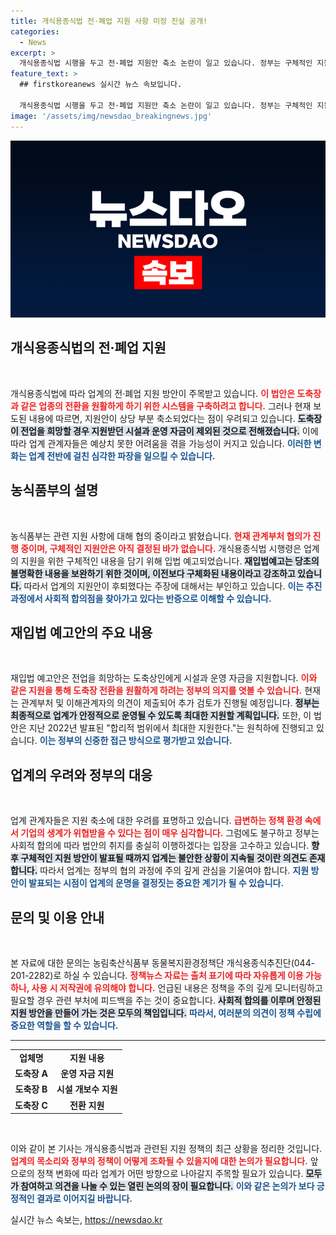 ```yaml
---
title: 개식용종식법 전·폐업 지원 사항 미정 진실 공개!
categories:
  - News
excerpt: >
  개식용종식법 시행을 두고 전·폐업 지원안 축소 논란이 일고 있습니다. 정부는 구체적인 지원안 결정이 없다고 밝혔지만, 업계의 생계 유지를 위한 대책 마련에 최선을 다할 것이라고 전했습니다. 자세한 내용은 클릭해 확인하세요!
feature_text: >
  ## firstkoreanews 실시간 뉴스 속보입니다.

  개식용종식법 시행을 두고 전·폐업 지원안 축소 논란이 일고 있습니다. 정부는 구체적인 지원안 결정이 없다고 밝혔지만, 업계의 생계 유지를 위한 대책 마련에 최선을 다할 것이라고 전했습니다. 자세한 내용은 클릭해 확인하세요!
image: '/assets/img/newsdao_breakingnews.jpg'
---
```


<p><img src="/assets/img/newsdao_breakingnews.jpg" alt="firstkoreanews 속보" /></p>

<h2 data-ke-size="size26">개식용종식법의 전·폐업 지원</h2>

<p data-ke-size="size16">&nbsp;</p>

<p>개식용종식법에 따라 업계의 전·폐업 지원 방안이 주목받고 있습니다. <b><span style="color: #ee2323;">이 법안은 도축장과 같은 업종의 전환을 원활하게 하기 위한 시스템을 구축하려고 합니다.</span></b> 그러나 현재 보도된 내용에 따르면, 지원안이 상당 부분 축소되었다는 점이 우려되고 있습니다. <b><span style="background-color: #21538527;">도축장이 전업을 희망할 경우 지원받던 시설과 운영 자금이 제외된 것으로 전해졌습니다.</span></b> 이에 따라 업계 관계자들은 예상치 못한 어려움을 겪을 가능성이 커지고 있습니다. <b><span style="color: #1a5490;">이러한 변화는 업계 전반에 걸친 심각한 파장을 일으킬 수 있습니다.</span></b></p>

<h2 data-ke-size="size26">농식품부의 설명</h2>

<p data-ke-size="size16">&nbsp;</p>

<p>농식품부는 관련 지원 사항에 대해 협의 중이라고 밝혔습니다. <b><span style="color: #ee2323;">현재 관계부처 협의가 진행 중이며, 구체적인 지원안은 아직 결정된 바가 없습니다.</span></b> 개식용종식법 시행령은 업계의 지원을 위한 구체적인 내용을 담기 위해 입법 예고되었습니다. <b><span style="background-color: #21538527;">재입법예고는 당초의 불명확한 내용을 보완하기 위한 것이며, 이전보다 구체화된 내용이라고 강조하고 있습니다.</span></b> 따라서 업계의 지원안이 후퇴했다는 주장에 대해서는 부인하고 있습니다. <b><span style="color: #1a5490;">이는 추진 과정에서 사회적 합의점을 찾아가고 있다는 반증으로 이해할 수 있습니다.</span></b></p>

<h2 data-ke-size="size26">재입법 예고안의 주요 내용</h2>

<p data-ke-size="size16">&nbsp;</p>

<p>재입법 예고안은 전업을 희망하는 도축상인에게 시설과 운영 자금을 지원합니다. <b><span style="color: #ee2323;">이와 같은 지원을 통해 도축장 전환을 원활하게 하려는 정부의 의지를 엿볼 수 있습니다.</span></b> 현재는 관계부처 및 이해관계자의 의견이 제출되어 추가 검토가 진행될 예정입니다. <b><span style="background-color: #21538527;">정부는 최종적으로 업계가 안정적으로 운영될 수 있도록 최대한 지원할 계획입니다.</span></b> 또한, 이 법안은 지난 2022년 발표된 "합리적 범위에서 최대한 지원한다."는 원칙하에 진행되고 있습니다. <b><span style="color: #1a5490;">이는 정부의 신중한 접근 방식으로 평가받고 있습니다.</span></b></p>

<h2 data-ke-size="size26">업계의 우려와 정부의 대응</h2>

<p data-ke-size="size16">&nbsp;</p>

<p>업계 관계자들은 지원 축소에 대한 우려를 표명하고 있습니다. <b><span style="color: #ee2323;">급변하는 정책 환경 속에서 기업의 생계가 위협받을 수 있다는 점이 매우 심각합니다.</span></b> 그럼에도 불구하고 정부는 사회적 합의에 따라 법안의 취지를 충실히 이행하겠다는 입장을 고수하고 있습니다. <b><span style="background-color: #21538527;">향후 구체적인 지원 방안이 발표될 때까지 업계는 불안한 상황이 지속될 것이란 의견도 존재합니다.</span></b> 따라서 업계는 정부의 협의 과정에 주의 깊게 관심을 기울여야 합니다. <b><span style="color: #1a5490;">지원 방안이 발표되는 시점이 업계의 운명을 결정짓는 중요한 계기가 될 수 있습니다.</span></b></p>

<h2 data-ke-size="size26">문의 및 이용 안내</h2>

<p data-ke-size="size16">&nbsp;</p>

<p>본 자료에 대한 문의는 농림축산식품부 동물복지환경정책단 개식용종식추진단(044-201-2282)로 하실 수 있습니다. <b><span style="color: #ee2323;">정책뉴스 자료는 출처 표기에 따라 자유롭게 이용 가능하나, 사용 시 저작권에 유의해야 합니다.</span></b> 언급된 내용은 정책을 주의 깊게 모니터링하고 필요할 경우 관련 부처에 피드백을 주는 것이 중요합니다. <b><span style="background-color: #21538527;">사회적 합의를 이루며 안정된 지원 방안을 만들어 가는 것은 모두의 책임입니다.</span></b> <b><span style="color: #1a5490;">따라서, 여러분의 의견이 정책 수립에 중요한 역할을 할 수 있습니다.</span></b></p>

<hr>

<table style="width: 100%; border-collapse: collapse;">
<tr>
<td style="text-align: center; height: 17px;"><b>업체명</b></td>
<td style="text-align: center; height: 17px;"><b>지원 내용</b></td>
</tr>
<tr>
<td style="text-align: center; height: 17px;"><b>도축장 A</b></td>
<td style="text-align: center; height: 17px;"><b>운영 자금 지원</b></td>
</tr>
<tr>
<td style="text-align: center; height: 17px;"><b>도축장 B</b></td>
<td style="text-align: center; height: 17px;"><b>시설 개보수 지원</b></td>
</tr>
<tr>
<td style="text-align: center; height: 17px;"><b>도축장 C</b></td>
<td style="text-align: center; height: 17px;"><b>전환 지원</b></td>
</tr>
</table>

<p data-ke-size="size16">&nbsp;</p>

<p>이와 같이 본 기사는 개식용종식법과 관련된 지원 정책의 최근 상황을 정리한 것입니다. <b><span style="color: #ee2323;">업계의 목소리와 정부의 정책이 어떻게 조화될 수 있을지에 대한 논의가 필요합니다.</span></b> 앞으로의 정책 변화에 따라 업계가 어떤 방향으로 나아갈지 주목할 필요가 있습니다. <b><span style="background-color: #21538527;">모두가 참여하고 의견을 나눌 수 있는 열린 논의의 장이 필요합니다.</span></b> <b><span style="color: #1a5490;">이와 같은 논의가 보다 긍정적인 결과로 이어지길 바랍니다.</span></b></p>
실시간 뉴스 속보는, <a href="https://newsdao.kr" rel="dofollow">https://newsdao.kr</a>


